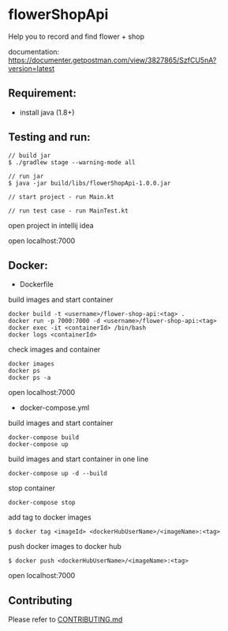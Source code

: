 # flowerShopApi

Help you to record and find flower + shop

documentation: https://documenter.getpostman.com/view/3827865/SzfCU5nA?version=latest

## Requirement:

 - install java (1.8+)

## Testing and run:

```
// build jar
$ ./gradlew stage --warning-mode all

// run jar
$ java -jar build/libs/flowerShopApi-1.0.0.jar

// start project - run Main.kt

// run test case - run MainTest.kt
```

open project in intellij idea

open localhost:7000

## Docker:

- Dockerfile

build images and start container
```
docker build -t <username>/flower-shop-api:<tag> .
docker run -p 7000:7000 -d <username>/flower-shop-api:<tag>
docker exec -it <containerId> /bin/bash
docker logs <containerId>
```

check images and container
```
docker images
docker ps
docker ps -a
```

open localhost:7000

- docker-compose.yml

build images and start container
```
docker-compose build
docker-compose up
```

build images and start container in one line
```
docker-compose up -d --build
```

stop container
```
docker-compose stop
```

add tag to docker images
```
$ docker tag <imageId> <dockerHubUserName>/<imageName>:<tag>
```

push docker images to docker hub
```
$ docker push <dockerHubUserName>/<imageName>:<tag>
```

open localhost:7000

## Contributing

Please refer to [CONTRIBUTING.md](https://github.com/yeukfei02/flowerShopApi/blob/master/CONTRIBUTING.md)